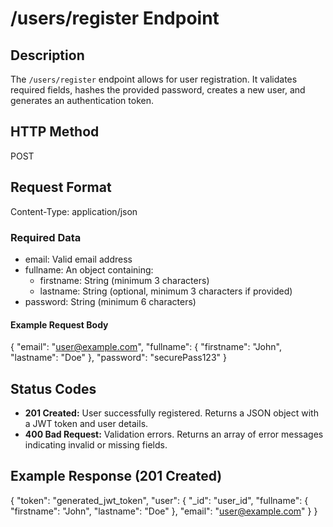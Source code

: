 # /users/register Endpoint

## Description
The `/users/register` endpoint allows for user registration. It validates required fields, hashes the provided password, creates a new user, and generates an authentication token.

## HTTP Method
POST

## Request Format
Content-Type: application/json

### Required Data
- email: Valid email address
- fullname: An object containing:
  - firstname: String (minimum 3 characters)
  - lastname: String (optional, minimum 3 characters if provided)
- password: String (minimum 6 characters)

#### Example Request Body
{
  "email": "user@example.com",
  "fullname": {
    "firstname": "John",
    "lastname": "Doe"
  },
  "password": "securePass123"
}

## Status Codes
- **201 Created:** User successfully registered. Returns a JSON object with a JWT token and user details.
- **400 Bad Request:** Validation errors. Returns an array of error messages indicating invalid or missing fields.

## Example Response (201 Created)
{
  "token": "generated_jwt_token",
  "user": {
    "_id": "user_id",
    "fullname": {
      "firstname": "John",
      "lastname": "Doe"
    },
    "email": "user@example.com"
  }
}
